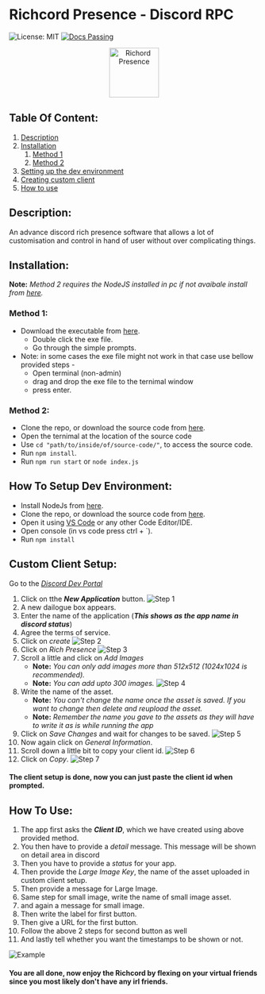 # Richcord Presence - Discord RPC

![License: MIT](https://img.shields.io/badge/License-MIT-yellow.svg)
[![Docs Passing](https://img.shields.io/badge/Docs-Passing-brightgreen.svg)](https://github.com/SpoiledUnknown/Richcord-Presence/blob/main/README.md)

<p align="center">
    <img src="./assets/Richcord.png" alt="Richord Presence" width="100px">
</p>




## Table Of Content:
1. [Description](#description)
2. [Installation](#installation)
   1. [Method 1](#method-1)
   2. [Method 2](#method-2)
3. [Setting up the dev environment](#how-to-setup-dev-environment)
4. [Creating custom client](#custom-client-setup)
5. [How to use](#how-to-use)

## Description:

 An advance discord rich presence software that allows a lot of customisation and control in hand of user without over complicating things.

 ## Installation:

**Note:** *Method 2 requires the NodeJS installed in pc if not avaibale install from [here](https://nodejs.org/en/download/).*

### Method 1:

- Download the executable from [here](https://github.com/SpoiledUnknown/Richcord-Presence/releases/tag/v1.5.1).
   - Double click the exe file.
   - Go through the simple prompts.
 - Note: in some cases the exe file might not work in that case use bellow provided steps -
    - Open terminal (non-admin)
    - drag and drop the exe file to the ternimal window
    - press enter.
### Method 2:
- Clone the repo, or download the source code from [here](https://github.com/SpoiledUnknown/Richcord-Presence/releases/tag/v1.0.2).
- Open the ternimal at the location of the source code
- Use `cd "path/to/inside/of/source-code/"`, to access the source code.
- Run `npm install`.
- Run `npm run start` or `node index.js`

## How To Setup Dev Environment:
- Install NodeJs from [here](https://nodejs.org/en/download/).
 - Clone the repo, or download the source code from [here](https://github.com/SpoiledUnknown/Richcord-Presence/releases/tag/v1.5.1).
 - Open it using [VS Code](https://code.visualstudio.com/download) or any other Code Editor/IDE.
- Open console (in vs code press ctrl + `).
- Run `npm install`
  
## Custom Client Setup:

Go to the *[Discord Dev Portal](https://discord.com/developers/applications)*


1. Click on tthe ***New Application*** button. 
![Step 1](/assets/step%201.png)
2. A new dailogue box appears.
3. Enter the name of the application (***This shows as the app name in discord status***)
4. Agree the terms of service.
5. Click on *create*
![Step 2](/assets/step%202.png)
6. Click on *Rich Presence*
![Step 3](/assets/step%203.png)
7. Scroll a little and click on *Add Images*
   - **Note:** *You can only add images more than 512x512 (1024x1024 is recommended).*
   - **Note:** *You can add upto 300 images.*
![Step 4](/assets/step%204.png)
8. Write the name of the asset.
   - **Note:** *You can't change the name once the asset is saved. If you want to change then delete and reupload the asset.*
   - **Note:** *Remember the name you gave to the assets as they will have to write it as is while running the app*
9. Click on *Save Changes* and wait for changes to be saved.
![Step 5](/assets/step%205.png)
10. Now again click on *General Information*.
11. Scroll down a little bit to copy your client id.
![Step 6](/assets/step%206.png)
12. Click on *Copy*.
![Step 7](/assets/step%207.png)

#### The client setup is done, now you can just paste the client id when prompted.

## How To Use:
1. The app first asks the ***Client ID***, which we have created using above provided method.
2. You then have to provide a *detail* message. This message will be shown on detail area in discord
3. Then you have to provide a *status* for your app.
4.   Then provide the *Large Image Key*, the name of the asset uploaded in custom client setup.
5.   Then provide a message for Large Image.
6.   Same step for small image, write the name of small image asset.
7.   and again a message for small image.
8.   Then write the label for first button.
9.   Then give a URL for the first button.
10.   Follow the above 2 steps for second button as well
11.   And lastly tell whether you want the timestamps to be shown or not.
  
![Example](/assets/example.png)
#### You are all done, now enjoy the Richcord by flexing on your virtual friends since you most likely don't have any irl friends.
